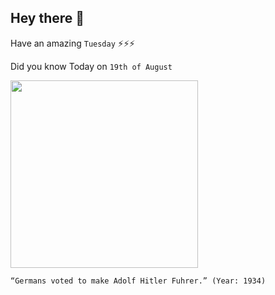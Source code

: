 ## Hey there 👋
Have an amazing `Tuesday` ⚡⚡⚡

Did you know Today on `19th of August`
 
 [<img src="https://www.annefrank.org/media/filer_public_thumbnails/filer_public/f5/be/f5beb1b2-56d7-4666-960a-7bad8c2722f2/bundesarchiv_bild_183-k0930-502_wahlplakat_der_nsdap_zur_reichstagswahl.jpg__1280x640_q85_crop_subsampling-2.jpg" width="300" />](https://en.wikipedia.org/wiki/1934_German_referendum) 
 ```
“Germans voted to make Adolf Hitler Fuhrer.” (Year: 1934)
```
